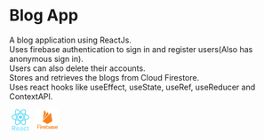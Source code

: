 # Blog App
A blog application using ReactJs.\
Uses firebase authentication to sign in and register users(Also has anonymous sign in).\
Users can also delete their accounts.\
Stores and retrieves the blogs from Cloud Firestore.\
Uses react hooks like useEffect, useState, useRef, useReducer and ContextAPI.

<img src="https://github.com/devicons/devicon/blob/master/icons/react/react-original-wordmark.svg" title="React" alt="React" width="40" height="40"/>&nbsp;
<img src="https://github.com/devicons/devicon/blob/master/icons/firebase/firebase-plain-wordmark.svg" title="Firebase" alt="Firebase" width="40" height="40"/>&nbsp;
